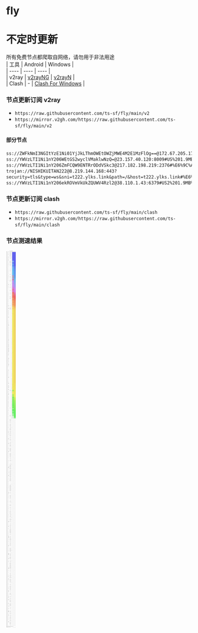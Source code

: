 # fly
# 不定时更新
所有免费节点都爬取自网络，请勿用于非法用途  
|  工具  | Android  | Windows  |  
|  ----  | ----   | ----  |  
| v2ray  | [v2rayNG](https://github.com/2dust/v2rayNG/releases) | [v2rayN](https://github.com/2dust/v2rayN/releases) |  
| Clash  | - | [Clash For Windows](https://github.com/2dust/clashN/releases) | 
  
### 节点更新订阅  v2ray
- `https://raw.githubusercontent.com/ts-sf/fly/main/v2`  
- `https://mirror.v2gh.com/https://raw.githubusercontent.com/ts-sf/fly/main/v2`  

#### 部分节点  
``` 
ss://ZWFkNmI3NGItYzE1Ni01YjJkLThmOWEtOWZjMWE4M2E1MzFlOg==@172.67.205.175:8443#%E6%9C%AA%E7%9F%A52
ss://YWVzLTI1Ni1nY206WEtGS2wyclVMaklwNzQ=@23.157.40.120:8009#US%201.9MB%2Fs
ss://YWVzLTI1Ni1nY206ZmFCQW9ENTRrODdVSkc3@217.182.198.219:2376#%E6%9C%AA%E7%9F%A53%201.8MB%2Fs
trojan://NISHIKUITAN222@8.219.144.168:443?security=tls&type=ws&sni=t222.ylks.link&path=/&host=t222.ylks.link#%E6%9C%AA%E7%9F%A54
ss://YWVzLTI1Ni1nY206ekROVmVkUkZQUWV4Rzl2@38.110.1.43:6379#US2%201.9MB%2Fs
```
### 节点更新订阅  clash
- `https://raw.githubusercontent.com/ts-sf/fly/main/clash`  
- `https://mirror.v2gh.com/https://raw.githubusercontent.com/ts-sf/fly/main/clash`  

### 节点测速结果
![image](traffic.png)

